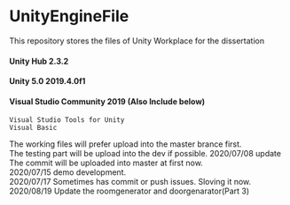 # UnityEngineFile
This repository stores the files of Unity Workplace for the dissertation


#### Unity Hub 2.3.2 
#### Unity 5.0 2019.4.0f1 
#### Visual Studio Community 2019 (Also Include below) 
    Visual Studio Tools for Unity
    Visual Basic


The working files will prefer upload into the master brance first.  
The testing part will be upload into the dev if possible.
2020/07/08 update The commit will be uploaded into master at first now.  
2020/07/15 demo development.     
2020/07/17 Sometimes has commit or push issues. Sloving it now.    
2020/08/19 Update the roomgenerator and doorgenarator(Part 3)   

